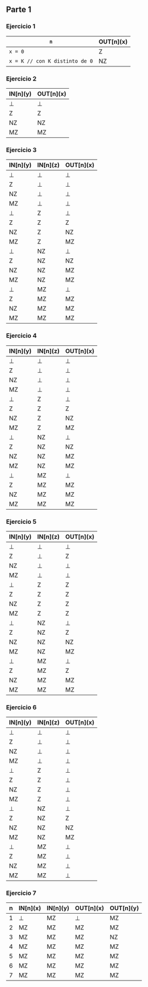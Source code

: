 ## Parte 1

### Ejercicio 1

| `n`                            | OUT\[n\](x) |
| ------------------------------ | ----------- |
| `x = 0`                        | Z           |
| `x = K // con K distinto de 0` | NZ          |

### Ejercicio 2

<!-- x = y -->

| IN\[n\](y) | OUT\[n\](x) |
| ---------- | ----------- |
| ⊥          | ⊥           |
| Z          | Z           |
| NZ         | NZ          |
| MZ         | MZ          |

### Ejercicio 3

<!-- (x = y + z) -->

| IN\[n\](y) | IN\[n\](z) | OUT\[n\](x) |
| ---------- | ---------- | ----------- |
| ⊥          | ⊥          | ⊥           |
| Z          | ⊥          | ⊥           |
| NZ         | ⊥          | ⊥           |
| MZ         | ⊥          | ⊥           |
| ⊥          | Z          | ⊥           |
| Z          | Z          | Z           |
| NZ         | Z          | NZ          |
| MZ         | Z          | MZ          |
| ⊥          | NZ         | ⊥           |
| Z          | NZ         | NZ          |
| NZ         | NZ         | MZ          |
| MZ         | NZ         | MZ          |
| ⊥          | MZ         | ⊥           |
| Z          | MZ         | MZ          |
| NZ         | MZ         | MZ          |
| MZ         | MZ         | MZ          |

### Ejercicio 4

<!--  (x = y - z) -->

| IN\[n\](y) | IN\[n\](z) | OUT\[n\](x) |
| ---------- | ---------- | ----------- |
| ⊥          | ⊥          | ⊥           |
| Z          | ⊥          | ⊥           |
| NZ         | ⊥          | ⊥           |
| MZ         | ⊥          | ⊥           |
| ⊥          | Z          | ⊥           |
| Z          | Z          | Z           |
| NZ         | Z          | NZ          |
| MZ         | Z          | MZ          |
| ⊥          | NZ         | ⊥           |
| Z          | NZ         | NZ          |
| NZ         | NZ         | MZ          |
| MZ         | NZ         | MZ          |
| ⊥          | MZ         | ⊥           |
| Z          | MZ         | MZ          |
| NZ         | MZ         | MZ          |
| MZ         | MZ         | MZ          |

### Ejercicio 5

<!-- (x = y * z) -->

<!-- REVISAR: ⊥ * Z -->

| IN\[n\](y) | IN\[n\](z) | OUT\[n\](x) |
| ---------- | ---------- | ----------- |
| ⊥          | ⊥          | ⊥           |
| Z          | ⊥          | Z           |
| NZ         | ⊥          | ⊥           |
| MZ         | ⊥          | ⊥           |
| ⊥          | Z          | Z           |
| Z          | Z          | Z           |
| NZ         | Z          | Z           |
| MZ         | Z          | Z           |
| ⊥          | NZ         | ⊥           |
| Z          | NZ         | Z           |
| NZ         | NZ         | NZ          |
| MZ         | NZ         | MZ          |
| ⊥          | MZ         | ⊥           |
| Z          | MZ         | Z           |
| NZ         | MZ         | MZ          |
| MZ         | MZ         | MZ          |

### Ejercicio 6

<!-- (x = y / z) -->

| IN\[n\](y) | IN\[n\](z) | OUT\[n\](x) |
| ---------- | ---------- | ----------- |
| ⊥          | ⊥          | ⊥           |
| Z          | ⊥          | ⊥           |
| NZ         | ⊥          | ⊥           |
| MZ         | ⊥          | ⊥           |
| ⊥          | Z          | ⊥           |
| Z          | Z          | ⊥           |
| NZ         | Z          | ⊥           |
| MZ         | Z          | ⊥           |
| ⊥          | NZ         | ⊥           |
| Z          | NZ         | Z           |
| NZ         | NZ         | NZ          |
| MZ         | NZ         | MZ          |
| ⊥          | MZ         | ⊥           |
| Z          | MZ         | ⊥           |
| NZ         | MZ         | ⊥           |
| MZ         | MZ         | ⊥           |

### Ejercicio 7

| n   | IN\[n\](x) | IN\[n\](y) | OUT\[n\](x) | OUT\[n\](y) |
| --- | ---------- | ---------- | ----------- | ----------- |
| 1   | ⊥          | MZ         | ⊥           | MZ          |
| 2   | MZ         | MZ         | MZ          | MZ          |
| 3   | MZ         | MZ         | MZ          | NZ          |
| 4   | MZ         | MZ         | MZ          | MZ          |
| 5   | MZ         | MZ         | MZ          | MZ          |
| 6   | MZ         | MZ         | MZ          | MZ          |
| 7   | MZ         | MZ         | MZ          | MZ          |
